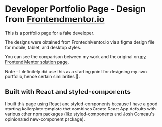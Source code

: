 # Developer Portfolio Page - Design from [Frontendmentor.io](https://www.frontendmentor.io) 

This is a portfolio page for a fake developer.

The designs were obtained from FrontednMentor.io via a figma design file for mobile, tablet, and desktop styles.

You can see the comparison between my work and the original on [my Frontend Mentor solution page](https://www.frontendmentor.io/solutions/responsive-portfolio-page-built-with-react-and-styledcomponents-D5DK_07BGM).

Note - I definitely did use this as a starting point for designing my own portfolio, hence certain similarities 🤭.

## Built with React and styled-components

I built this page using React and styled-components because I have a good starting boilerplate template that combines Create React App defaults with various other npm packages (like styled-components and Josh Comeau's opinionated new-component package).

